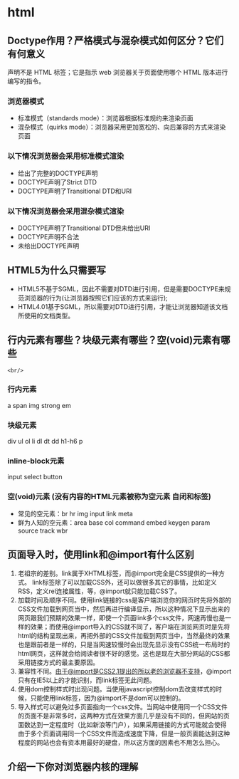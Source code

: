 # html

## Doctype作用？严格模式与混杂模式如何区分？它们有何意义

<!DOCTYPE> 声明不是 HTML 标签；它是指示 web 浏览器关于页面使用哪个 HTML 版本进行编写的指令。

### 浏览器模式

- 标准模式（standards mode）：浏览器根据标准规约来渲染页面
- 混杂模式（quirks mode）：浏览器采用更加宽松的、向后兼容的方式来渲染页面

### 以下情况浏览器会采用标准模式渲染

- 给出了完整的DOCTYPE声明
- DOCTYPE声明了Strict DTD
- DOCTYPE声明了Transitional DTD和URI

### 以下情况浏览器会采用混杂模式渲染

- DOCTYPE声明了Transitional DTD但未给出URI
- DOCTYPE声明不合法
- 未给出DOCTYPE声明

## HTML5为什么只需要写<!DOCTYPE html>

- HTML5不基于SGML，因此不需要对DTD进行引用，但是需要DOCTYPE来规范浏览器的行为(让浏览器按照它们应该的方式来运行);
- HTML4.01基于SGML，所以需要对DTD进行引用，才能让浏览器知道该文档所使用的文档类型。

## 行内元素有哪些？块级元素有哪些？空(void)元素有哪些

`<br/>`

### 行内元素

a span img strong em

### 块级元素

div ul ol li dl dt dd h1-h6 p

### inline-block元素

input select button

### 空(void)元素 (没有内容的HTML元素被称为空元素 自闭和标签)

- 常见的空元素：br hr img input link meta
- 鲜为人知的空元素：area base col command embed keygen param source track wbr

## 页面导入时，使用link和@import有什么区别

1. 老祖宗的差别。link属于XHTML标签，而@import完全是CSS提供的一种方式。
link标签除了可以加载CSS外，还可以做很多其它的事情，比如定义RSS，定义rel连接属性，等，@import就只能加载CSS了。
2. 加载时间及顺序不同。使用link链接的css是客户端浏览你的网页时先将外部的CSS文件加载到网页当中，然后再进行编译显示，所以这种情况下显示出来的网页跟我们预期的效果一样，即使一个页面link多个css文件，网速再慢也是一样的效果；而使用@import导入的CSS就不同了，客户端在浏览网页时是先将html的结构呈现出来，再把外部的CSS文件加载到网页当中，当然最终的效果也是跟前者是一样的，只是当网速较慢时会出现先显示没有CSS统一布局时的html网页，这样就会给阅读者很不好的感觉。这也是现在大部分网站的CSS都采用链接方式的最主要原因。
3. 兼容性不同。由于@import是CSS2.1提出的所以老的浏览器不支持，@import只有在IE5以上的才能识别，而link标签无此问题。
4. 使用dom控制样式时出现问题。当使用javascript控制dom去改变样式的时候，只能使用link标签，因为@import不是dom可以控制的。
5. 导入样式可以避免过多页面指向一个css文件。当网站中使用同一个CSS文件的页面不是非常多时，这两种方式在效果方面几乎是没有不同的，但网站的页面数达到一定程度时（比如新浪等门户），如果采用链接的方式可能就会使得由于多个页面调用同一个CSS文件而造成速度下降，但是一般页面能达到这种程度的网站也会有资本用最好的硬盘，所以这方面的因素也不用怎么担心。

## 介绍一下你对浏览器内核的理解
